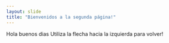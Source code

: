 ```yaml
---
layout: slide
title: "Bienvenidos a la segunda página!"
---
```

Hola buenos dias
Utiliza la flecha hacia la izquierda para volver!
